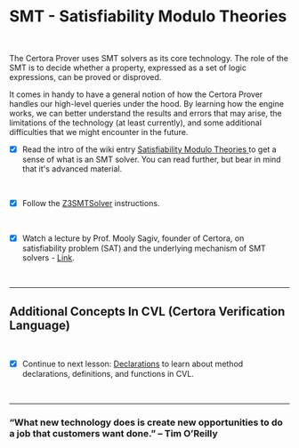  # SMT - Satisfiability Modulo Theories

</br>

The Certora Prover uses SMT solvers as its core technology. The role of the SMT is to decide whether a property, expressed as a set of logic expressions, can be proved or disproved.

It comes in handy to have a general notion of how the Certora Prover handles our high-level queries under the hood. By learning how the engine works, we can better understand the results and errors that may arise, the limitations of the technology (at least currently), and some additional difficulties that we might encounter in the future. 


- [x] Read the intro of the wiki entry [Satisfiability Modulo Theories
](https://en.wikipedia.org/wiki/Satisfiability_modulo_theories) to get a sense of what is an SMT solver. You can read further, but bear in mind that it's advanced material.

</br>

- [x] Follow the [Z3SMTSolver](Z3SMTSolver) instructions.

</br>

- [x] Watch a lecture by Prof. Mooly Sagiv, founder of Certora, on satisfiability problem (SAT) and the underlying mechanism of SMT solvers - [Link](https://youtu.be/9kKA4uBRqVo).

</br>

---

## Additional Concepts In CVL (Certora Verification Language)

</br>

- [x] Continue to next lesson: [Declarations](../04.Lesson_Declarations) to learn about method declarations, definitions, and functions in CVL.

</br>

---

### “What new technology does is create new opportunities to do a job that customers want done.” – Tim O’Reilly
